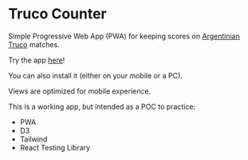 # Truco Counter

Simple Progressive Web App (PWA) for keeping scores on
[Argentinian Truco](https://en.wikipedia.org/wiki/Truco) matches.

Try the app [here](https://truco-counter.vercel.app/)!

You can also install it (either on your mobile or a PC).

Views are optimized for mobile experience.

This is a working app, but intended as a POC to practice:

-   PWA
-   D3
-   Tailwind
-   React Testing Library

<!--
TODO:
- Adjust styles (dynamic height and responsive sizes)
- Settings: change language, volume control
- Prevent wide screen on mobile (rotate)
- Undo & Redo (time travel)
- Look & feel / UX: fonts, chalk texture, better icon, better sounds?

MAYBE/LATER:
- More settings => clear all data, game size (15 and 30), plural/singular, custom labels
- Change name labels
- BUTTON (upside - and + controls) "Add n" => toggle modal with input and some options (falta envido, real envido, etc... concatenables)
- Dark mode

 -->

